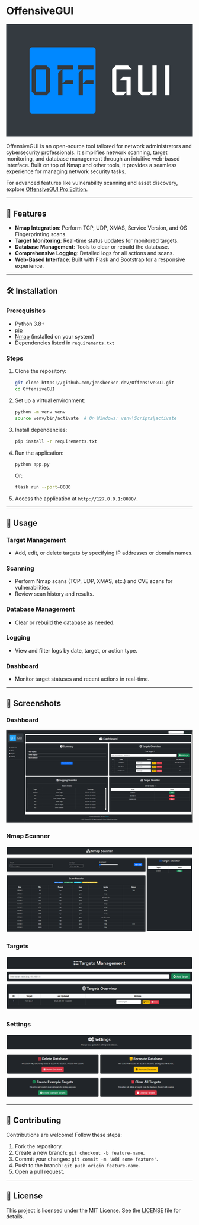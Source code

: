 # OffensiveGUI

![OffensiveGUI Logo](static/images/logo.png)

OffensiveGUI is an open-source tool tailored for network administrators and cybersecurity professionals. It simplifies network scanning, target monitoring, and database management through an intuitive web-based interface. Built on top of Nmap and other tools, it provides a seamless experience for managing network security tasks.

For advanced features like vulnerability scanning and asset discovery, explore [OffensiveGUI Pro Edition](https://github.com/jensbecker-dev/OffensiveGUI-Pro).

---

## 🚀 Features

- **Nmap Integration**: Perform TCP, UDP, XMAS, Service Version, and OS Fingerprinting scans.
- **Target Monitoring**: Real-time status updates for monitored targets.
- **Database Management**: Tools to clear or rebuild the database.
- **Comprehensive Logging**: Detailed logs for all actions and scans.
- **Web-Based Interface**: Built with Flask and Bootstrap for a responsive experience.

---

## 🛠️ Installation

### Prerequisites

- Python 3.8+
- [pip](https://pip.pypa.io/en/stable/)
- [Nmap](https://nmap.org/) (installed on your system)
- Dependencies listed in `requirements.txt`

### Steps

1. Clone the repository:
   ```bash
   git clone https://github.com/jensbecker-dev/OffensiveGUI.git
   cd OffensiveGUI
   ```

2. Set up a virtual environment:
   ```bash
   python -m venv venv
   source venv/bin/activate  # On Windows: venv\Scripts\activate
   ```

3. Install dependencies:
   ```bash
   pip install -r requirements.txt
   ```

4. Run the application:
   ```bash
   python app.py
   ```

   Or:
   ```bash
   flask run --port=8080
   ```

5. Access the application at `http://127.0.0.1:8080/`.

---

## 📖 Usage

### Target Management
- Add, edit, or delete targets by specifying IP addresses or domain names.

### Scanning
- Perform Nmap scans (TCP, UDP, XMAS, etc.) and CVE scans for vulnerabilities.
- Review scan history and results.

### Database Management
- Clear or rebuild the database as needed.

### Logging
- View and filter logs by date, target, or action type.

### Dashboard
- Monitor target statuses and recent actions in real-time.

---

## 📸 Screenshots

### Dashboard

![Dashboard Screenshot](screenshots/dashboard.png)

### Nmap Scanner

![Nmap Scanner Screenshot](screenshots/nmap.png)

### Targets

![Targets Screenshot](screenshots/targets.png)

### Settings

![Settings Screenshot](screenshots/settings.png)

---

## 🤝 Contributing

Contributions are welcome! Follow these steps:

1. Fork the repository.
2. Create a new branch: `git checkout -b feature-name`.
3. Commit your changes: `git commit -m 'Add some feature'`.
4. Push to the branch: `git push origin feature-name`.
5. Open a pull request.

---

## 📜 License

This project is licensed under the MIT License. See the [LICENSE](LICENSE) file for details.
